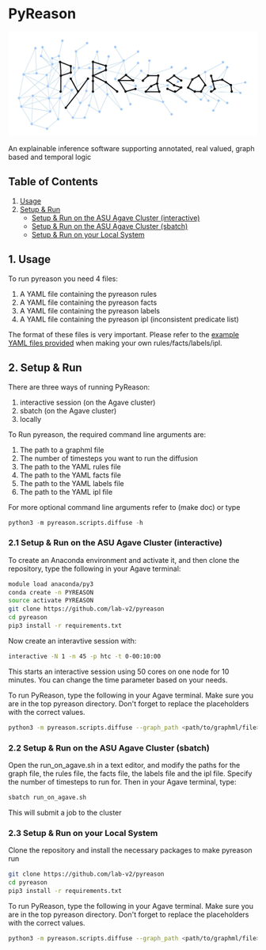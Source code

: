 # PyReason
<img src="media/pyreason_logo.jpg"/>

An explainable inference software supporting annotated, real valued, graph based and temporal logic


## Table of Contents
  
1. [Usage](#1-usage)
2. [Setup & Run](#2-setup--run)
    * [Setup & Run on the ASU Agave Cluster (interactive)](#21-setup--run-on-the-asu-agave-cluster-interactive)
    * [Setup & Run on the ASU Agave Cluster (sbatch)](#22-setup--run-on-the-asu-agave-cluster-sbatch)
    * [Setup & Run on your Local System](#23-setup--run-on-your-local-system)


## 1. Usage
To run pyreason you need 4 files:

1. A YAML file containing the pyreason rules
2. A YAML file containing the pyreason facts
3. A YAML file containing the pyreason labels
4. A YAML file containing the pyreason ipl (inconsistent predicate list)

The format of these files is very important. Please refer to the [example YAML files provided](pyreason/examples/example_yamls/) when making your own rules/facts/labels/ipl.


## 2. Setup & Run
There are three ways of running PyReason:
1. interactive session (on the Agave cluster)
2. sbatch (on the Agave cluster)
3. locally

To Run pyreason, the required command line arguments are:

1. The path to a graphml file
2. The number of timesteps you want to run the diffusion
3. The path to the YAML rules file
4. The path to the YAML facts file
5. The path to the YAML labels file
6. The path to the YAML ipl file

For more optional command line arguments refer to (make doc) or type 
```python
python3 -m pyreason.scripts.diffuse -h
```

### 2.1 Setup & Run on the ASU Agave Cluster (interactive)
To create an Anaconda environment and activate it, and then clone the repository, type the following in your Agave terminal:
```bash
module load anaconda/py3
conda create -n PYREASON
source activate PYREASON
git clone https://github.com/lab-v2/pyreason
cd pyreason
pip3 install -r requirements.txt
```
Now create an interavtive session with:
```bash
interactive -N 1 -n 45 -p htc -t 0-00:10:00
```
This starts an interactive session using 50 cores on one node for 10 minutes. You can change the time parameter based on your needs.

To run PyReason, type the following in your Agave terminal. Make sure you are in the top pyreason directory. Don't forget to replace the placeholders with the correct values.
```bash
python3 -m pyreason.scripts.diffuse --graph_path <path/to/graphml/file> --timesteps <number of timesteps to run> --rules_yaml_path <path/to/rules.yaml> --facts_yaml_path <path/to/facts.yaml> --labels_yaml_path <path/to/labels.yaml> --ipl <path/to/ipl.yaml>
```


### 2.2 Setup & Run on the ASU Agave Cluster (sbatch)
Open the run_on_agave.sh in a text editor, and modify the paths for the graph file, the rules file, the facts file, the labels file and the ipl file. Specify the number of timesteps to run for. Then in your Agave terminal, type:
```bash
sbatch run_on_agave.sh
```
This will submit a job to the cluster

### 2.3 Setup & Run on your Local System
Clone the repository and install the necessary packages to make pyreason run

```bash
git clone https://github.com/lab-v2/pyreason
cd pyreason
pip3 install -r requirements.txt
```
To run PyReason, type the following in your Agave terminal. Make sure you are in the top pyreason directory. Don't forget to replace the placeholders with the correct values.
```bash
python3 -m pyreason.scripts.diffuse --graph_path <path/to/graphml/file> --timesteps <number of timesteps to run> --rules_yaml_path <path/to/rules.yaml> --facts_yaml_path <path/to/facts.yaml> --labels_yaml_path <path/to/labels.yaml> --ipl <path/to/ipl.yaml>
```